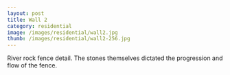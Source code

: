 ```yaml
---
layout: post
title: Wall 2
category: residential
image: /images/residential/wall2.jpg
thumb: /images/residential/wall2-256.jpg
---
```

River rock fence detail. The stones themselves dictated the progression and flow
of the fence.
